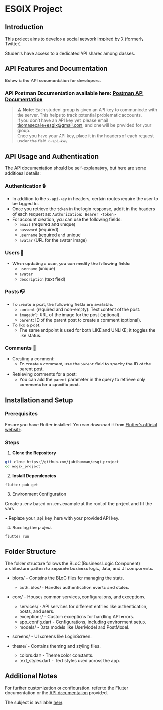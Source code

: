 # ESGIX Project

## Introduction

This project aims to develop a social network inspired by X (formerly Twitter).

Students have access to a dedicated API shared among classes.

## API Features and Documentation

Below is the API documentation for developers.

### API Postman Documentation available here: [Postman API Documentation](https://api.postman.com/collections/30856059-ffedacd3-7733-4529-ba35-5c6308fd31ec?access_key=PMAT-01J976BQ3DB6GS3962V7CCKA9W)

> ⚠️ **Note**:
> Each student group is given an API key to communicate with the server. This helps to track potential problematic accounts.  
> If you don’t have an API key yet, please email [thomasecalle+esgix@gmail.com](mailto:thomasecalle+esgix@gmail.com), and one will be provided for your group.  
> Once you have your API key, place it in the headers of each request under the field `x-api-key`.

## API Usage and Authentication

The API documentation should be self-explanatory, but here are some additional details:

### Authentication 🔒
- In addition to the `x-api-key` in headers, certain routes require the user to be logged in.
- Once you retrieve the `token` in the login response, add it in the headers of each request as:
  `Authorization: Bearer <token>`
- For account creation, you can use the following fields:
  - `email` (required and unique)
  - `password` (required)
  - `username` (required and unique)
  - `avatar` (URL for the avatar image)

### Users 👥
- When updating a user, you can modify the following fields:
  - `username` (unique)
  - `avatar`
  - `description` (text field)

### Posts 📭
- To create a post, the following fields are available:
  - `content` (required and non-empty): Text content of the post.
  - `imageUrl`: URL of the image for the post (optional).
  - `parent`: ID of the parent post to create a comment (optional).
- To like a post:
  - The same endpoint is used for both LIKE and UNLIKE; it toggles the like status.

### Comments 💬

- Creating a comment:
  - To create a comment, use the `parent` field to specify the ID of the parent post.
- Retrieving comments for a post:
  - You can add the `parent` parameter in the query to retrieve only comments for a specific post.

## Installation and Setup

### Prerequisites
Ensure you have Flutter installed. You can download it from [Flutter's official website](https://flutter.dev/docs/get-started/install).

### Steps

1. **Clone the Repository**
   
```bash
git clone https://github.com/jabibamman/esgi_project
cd esgix_project
```

2.	**Install Dependencies**

```bash
flutter pub get
```

3.	Environment Configuration

Create a .env based on .env.example at the root of the project and fill the vars

•	Replace your_api_key_here with your provided API key.

4. Running the project

```bash
flutter run
```

## Folder Structure

The folder structure follows the BLoC (Business Logic Component) architecture pattern to separate business logic, data, and UI components.
	
-	blocs/ - Contains the BLoC files for managing the state.
    -	auth_bloc/ - Handles authentication events and states.
	
-	core/ - Houses common services, configurations, and exceptions.
    -	services/ - API services for different entities like authentication, posts, and users.
    -	exceptions/ - Custom exceptions for handling API errors.
    -	app_config.dart - Configurations, including environment setup.
    -	models/ - Data models like UserModel and PostModel.
-	screens/ - UI screens like LoginScreen.
-	theme/ - Contains theming and styling files.
    -	colors.dart - Theme color constants.
    -	text_styles.dart - Text styles used across the app.

## Additional Notes

For further customization or configuration, refer to the Flutter documentation or the [API documentation](/assets/esgix_api_doc.json) provided.

The subject is available [here](/assets/Sujet_EsgiX.md).